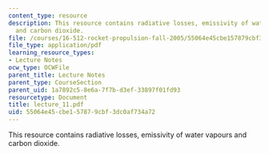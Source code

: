 ```yaml
---
content_type: resource
description: This resource contains radiative losses, emissivity of water vapours
  and carbon dioxide.
file: /courses/16-512-rocket-propulsion-fall-2005/55064e45cbe157879cbf3dc0af734a72_lecture_11.pdf
file_type: application/pdf
learning_resource_types:
- Lecture Notes
ocw_type: OCWFile
parent_title: Lecture Notes
parent_type: CourseSection
parent_uid: 1a7892c5-8e6a-7f7b-d3ef-33897f01fd93
resourcetype: Document
title: lecture_11.pdf
uid: 55064e45-cbe1-5787-9cbf-3dc0af734a72
---
```

This resource contains radiative losses, emissivity of water vapours and carbon dioxide.

